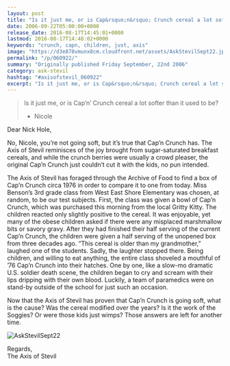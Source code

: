 ```yaml
---
layout: post
title: "Is it just me, or is Cap&rsquo;n&rsquo; Crunch cereal a lot softer than it used to be?"
date: 2006-09-22T05:00:00+0000
release_date: 2016-08-17T14:45:01+0000
lastmod: 2016-08-17T14:48:02+0000
keywords: "crunch, capn, children, just, axis"
image: "https://d3e878vmunx8cm.cloudfront.net/assets/AskStevilSept22.jpg"
permalink: "/p/060922/"
summary: "Originally published Friday September, 22nd 2006"
category: ask-stevil
hashtag: "#axisofstevil_060922"
excerpt: "Is it just me, or is Cap&rsquo;n&rsquo; Crunch cereal a lot softer than it used to be? and other great questions from Friday September, 22nd 2006"
---
```


[p01]: https://d3e878vmunx8cm.cloudfront.net/assets/AskStevilSept22.jpg "AskStevilSept22"
> Is it just me, or is Cap’n’ Crunch cereal a lot softer than it used to be?
> 
> - Nicole

Dear Nick Hole,

No, Nicole, you’re not going soft, but it’s true that Cap’n Crunch has.  The Axis of Stevil reminisces of the joy brought from sugar-saturated breakfast cereals, and while the crunch berries were usually a crowd pleaser, the original Cap’n Crunch just couldn’t cut it with the kids, no pun intended. 

The Axis of Stevil has foraged through the Archive of Food to find a box of Cap’n Crunch circa 1976 in order to compare it to one from today.  Miss Benson’s 3rd grade class from West East Shore Elementary was chosen, at random, to be our test subjects.  First, the class was given a bowl of Cap’n Crunch, which was purchased this morning from the local Gritty Kitty.  The children reacted only slightly positive to the cereal.  It was enjoyable, yet many of the obese children asked if there were any misplaced marshmallow bits or savory gravy.  After they had finished their half serving of the current Cap’n Crunch, the children were given a half serving of the unopened box from three decades ago.  “This cereal is older than my grandmother,” laughed one of the students.  Sadly, the laughter stopped there.  Being children, and willing to eat anything, the entire class shoveled a mouthful of ’76 Cap’n Crunch into their hatches.  One by one, like a slow-mo dramatic U.S. soldier death scene, the children began to cry and scream with their lips dripping with their own blood.  Luckily, a team of paramedics were on stand-by outside of the school for just such an occasion.

Now that the Axis of Stevil has proven that Cap’n Crunch is going soft, what is the cause?  Was the cereal modified over the years? Is it the work of the Soggies?  Or were those kids just wimps?  Those answers are left for another time.

![AskStevilSept22][p01]

Regards,  
The Axis of Stevil

